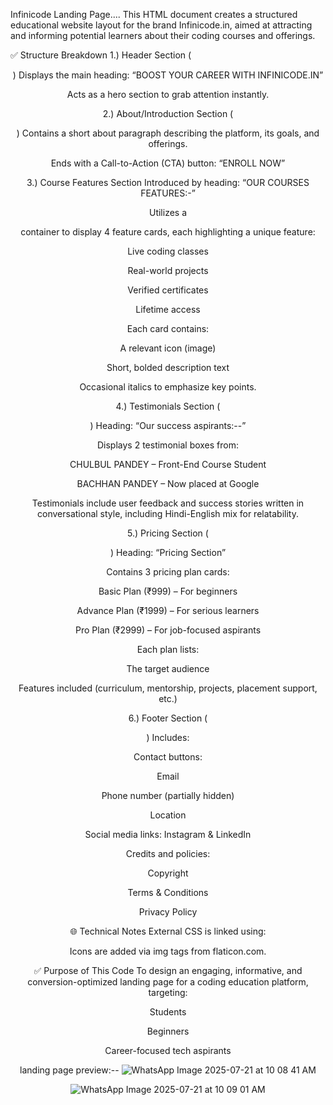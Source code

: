 Infinicode Landing Page....
This HTML document creates a structured educational website layout for the brand Infinicode.in, aimed at attracting and informing potential learners about their coding courses and offerings.

✅ Structure Breakdown
 1.) Header Section (<header class="hero">)
Displays the main heading:
“BOOST YOUR CAREER WITH INFINICODE.IN”

Acts as a hero section to grab attention instantly.

 2.) About/Introduction Section (<section class="who">)
Contains a short about paragraph describing the platform, its goals, and offerings.

Ends with a Call-to-Action (CTA) button:
“ENROLL NOW”

 3.) Course Features Section
Introduced by heading:
“OUR COURSES FEATURES:-”

Utilizes a <section class="cards"> container to display 4 feature cards, each highlighting a unique feature:

Live coding classes

Real-world projects

Verified certificates

Lifetime access

Each card contains:

A relevant icon (image)

Short, bolded description text

Occasional italics to emphasize key points.

 4.) Testimonials Section (<section class="testimonials">)
Heading: “Our success aspirants:--”

Displays 2 testimonial boxes from:

CHULBUL PANDEY – Front-End Course Student

BACHHAN PANDEY – Now placed at Google

Testimonials include user feedback and success stories written in conversational style, including Hindi-English mix for relatability.

 5.) Pricing Section (<section class="pricing">)
Heading: “Pricing Section”

Contains 3 pricing plan cards:

Basic Plan (₹999) – For beginners

Advance Plan (₹1999) – For serious learners

Pro Plan (₹2999) – For job-focused aspirants

Each plan lists:

The target audience

Features included (curriculum, mentorship, projects, placement support, etc.)

 6.) Footer Section (<footer class="footer">)
Includes:

Contact buttons:

Email

Phone number (partially hidden)

Location

Social media links: Instagram & LinkedIn

Credits and policies:

Copyright

Terms & Conditions

Privacy Policy

🌐 Technical Notes
External CSS is linked using:
<link rel="stylesheet" href="styles.css" />

Icons are added via img tags from flaticon.com.

✅ Purpose of This Code
To design an engaging, informative, and conversion-optimized landing page for a coding education platform, targeting:

Students

Beginners

Career-focused tech aspirants

landing page preview:--
![WhatsApp Image 2025-07-21 at 10 08 41 AM](https://github.com/user-attachments/assets/7bb59203-d72a-455a-b7e4-5b423808bbab)

![WhatsApp Image 2025-07-21 at 10 09 01 AM](https://github.com/user-attachments/assets/5bb749cd-a162-4039-a5f2-8532c0c5939c)



